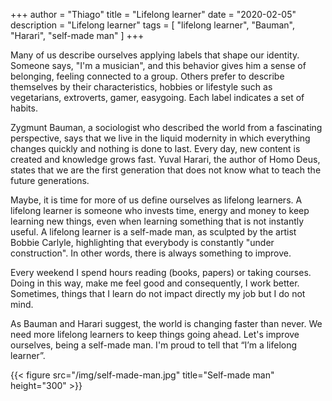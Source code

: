 +++
author = "Thiago"
title = "Lifelong learner"
date = "2020-02-05"
description = "Lifelong learner"
tags = [
    "lifelong learner", "Bauman", "Harari", "self-made man"
]
+++

Many of us describe ourselves applying labels that shape our identity. Someone says, "I'm a musician", and this behavior gives him a sense of belonging, feeling connected to a group.  Others prefer to describe themselves by their characteristics, hobbies or lifestyle such as vegetarians,  extroverts, gamer, easygoing. Each label indicates a set of habits.

Zygmunt Bauman, a sociologist who described the world from a fascinating perspective,  says that we live in the liquid modernity in which everything changes quickly and nothing is done to last.  Every day, new content is created and knowledge grows fast.  Yuval Harari, the author of Homo Deus, states that we are the first generation that does not know what to teach the future generations.

Maybe, it is time for more of us define ourselves as lifelong learners.  A lifelong learner is someone who invests time, energy and money to keep learning new things, even when learning something that is not instantly useful.  A lifelong learner is a self-made man, as sculpted by the artist Bobbie Carlyle,  highlighting that everybody is constantly "under construction". In other words,  there is always something to improve.

Every weekend I spend hours reading (books, papers) or taking courses.
Doing in this way, make me feel good and consequently, I work better. Sometimes, things that I learn do not impact directly my job but I do not mind. 

As Bauman and Harari suggest, the world is changing faster than never. We need more lifelong learners to keep things going ahead. Let's improve ourselves, being a self-made man. I'm proud to tell that “I’m a lifelong learner”.



{{< figure src="/img/self-made-man.jpg" title="Self-made man"  height="300" >}}

